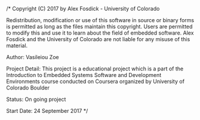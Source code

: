 /* Copyright (C) 2017 by Alex Fosdick - University of Colorado

Redistribution, modification or use of this software in source or binary forms is permitted as long as the files maintain this copyright. 
Users are permitted to modify this and use it to learn about the field of embedded software. Alex Fosdick and the University of Colorado
are not liable for any misuse of this material.

Author: Vasileiou Zoe

Project Detail: This project is a educational project which is a part of the Introduction to Embedded Systems Software and Development Environments 
course conducted on Coursera organized by University of Colorado Boulder

Status: On going project

Start Date: 24 September 2017  */
